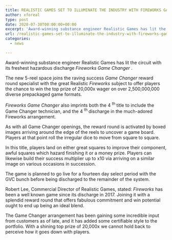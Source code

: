 ```yaml
---
title: REALISTIC GAMES SET TO ILLUMINATE THE INDUSTRY WITH FIREWORKS GAME CHANGER
author: xforeal 
type: post
date: 2020-07-30T00:00:00+00:00
excerpt: 'Award-winning substance engineer Realistic Games has lit the circuit with its most up to date touchy discharge Fireworks Game Changer '
url: /realistic-games-set-to-illuminate-the-industry-with-fireworks-game-changer/
categories:
  - news

---
```

Award-winning substance engineer Realistic Games has lit the circuit with its freshest hazardous discharge _Fireworks Game Changer_ . 

The new 5-reel space joins the raving success _Game Changer_ reward round specialist with the great Realistic _Fireworks_ subject to offer players the chance to win the top prize of 20,000x wager on over 2,500,000,000 diverse prepackaged game formats. 

_Fireworks Game Changer_ also imprints both the 4 <sup>th </sup> title to include the Game Changer technician, and the 4 <sup>th </sup> discharge in the much-adored Fireworks arrangement. 

As with all Game Changer openings, the reward round is activated by boxed images arriving around the edge of the reels to uncover a game board. Players at that point roll the irregular dice to move from square to square. 

In this title, players land on either great squares to improve their component, awful squares which hazard finishing it or a money prize. Players can likewise build their success multiplier up to x10 via arriving on a similar image on various occasions in succession. 

The game is planned to go live for a fourteen day select period with the GVC bunch before being discharged to the remainder of the system. 

Robert Lee, Commercial Director of Realistic Games, stated: _Fireworks_ has been a well known game since its discharge in 2017. Joining it with a splendid reward round that offers fabulous commitment and win potential ought to end up being an ideal blend. 

The Game Changer arrangement has been gaining some incredible input from customers as of late, and it has added some certifiable style to the portfolio. With a shining top prize of 20,000x we cannot hold back to perceive how it goes down with players.